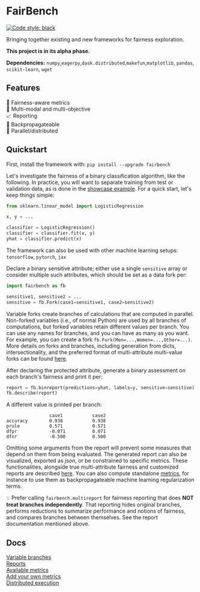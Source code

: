 # FairBench
[![Code style: black](https://img.shields.io/badge/code%20style-black-000000.svg)](https://github.com/psf/black)

Bringing together existing and new frameworks for fairness exploration.

**This project is in its alpha phase.**

**Dependencies:** `numpy`,`eagerpy`,`dask.distributed`,`makefun`,`matplotlib`, `pandas`, `scikit-learn`, `wget`


## Features

:blue_heart: Fairness-aware metrics <br>
:checkered_flag: Multi-modal and multi-objective <br>
:chart_with_upwards_trend: Reporting<br>
:wrench: Backpropagateable <br>
:satellite: Parallel/distributed

## Quickstart
First, install the framework with: `pip install --upgrade fairbench`

Let's investigate the fairness of a binary classification algorithm,
like the following. In practice, you will want to separate training 
from test or validation data, as is done in the 
[showcase example](!examples/showcase.ipynb). For a quick start,
let's keep things simple:

```python
from sklearn.linear_model import LogisticRegression

x, y = ...

classifier = LogisticRegression()
classifier = classifier.fit(x, y)
yhat = classifier.predict(x)
```

The framework can also be used with other 
machine learning setups: `tensorflow`, `pytorch`, `jax`

Declare a binary sensitive attribute; either use
a single `sensitive` array or consider multiple such attributes,
which should be set as a data fork per:

```python
import fairbench as fb

sensitive1, sensitive2 = ...
sensitive = fb.Fork(case1=sensitive1, case2=sensitive2)
```

Variable forks create branches of calculations that are computed
in parallel. Non-forked variables (i.e., of normal Python)
are used by all branches of computations, but forked variables
retain different values per branch. You can use any names 
for branches, and you can have as many
as you want. For example, you
can create a fork `fb.Fork(Men=...,Women=...,Other=...)`. 
More details on forks and branches, 
including generation from dicts, intersectionality, 
and the preferred format of multi-attribute multi-value forks 
can be found [here](docs/branches.md).

After declaring the protected attribute, generate a
binary assessment on each branch's fairness 
and print it per:

```python
report = fb.binreport(predictions=yhat, labels=y, sensitive=sensitive)
fb.describe(report)
```

A different value is printed per branch:

```
                case1           case2          
accuracy        0.938           0.938          
prule           0.571           0.571          
dfpr            -0.071          0.071          
dfnr            -0.500          0.500  
```

Omitting some arguments from the report will 
prevent some measures that depend on them 
from being evaluated. The generated report can also 
be visualized, exported as *json*,
or be constrained to specific metrics. These 
functionalities, alongside true multi-attribute
fairness and customized reports
are described [here](docs/reports.md). 
You can also compute standalone [metrics](docs/metrics.md),
for instance to use them as backpropagateable 
machine learning regularization terms.

:bulb: Prefer calling `fairbench.multireport` for
fairness reporting that does **NOT treat branches independently**.
That reporting hides original branches, performs reductions
to summarize performance and notions of fairness,
and compares branches between themselves. See the report
documentation mentioned above.


## Docs
[Variable branches](docs/branches.md)<br>
[Reports](docs/reports.md)<br>
[Available metrics](docs/metrics.md)<br>
[Add your own metrics](CONTRIBUTING.md)<br>
[Distributed execution](docs/distributed.md)
